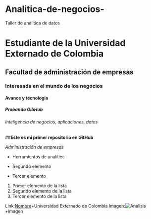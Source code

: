 # Analitica-de-negocios-
Taller de analítica de datos 
# Estudiante de la Universidad Externado de Colombia 
## Facultad de administración de empresas 
### Interesada en el mundo de los negocios
#### Avance y tecnología
##### Probando GibHub
###### Inteligencia de negocios, aplicaciones, datos

##**Este es mi primer repositorio en GitHub**

*Administración de empresas*

* Herramientas de analítica 

* Segundo elemento

* Tercer elemento

1. Primer elemento de la lista
2. Segundo elemento de la lista
3. Tercer elemento de la lista
   
Link:[Nombre](https://www.uexternado.edu.co/)+Universidad Externado de Colombia 
Imagen:![Analisis](https://www.google.com/url?sa=i&url=https%3A%2F%2Ffacs.ort.edu.uy%2Fescuela-de-postgrados%2Fprincipales-tipos-y-herramientas-analitica-de-negocios&psig=AOvVaw03VNbBJKHj47Dc_J1c5UHY&ust=1740058414100000&source=images&cd=vfe&opi=89978449&ved=0CBQQjRxqFwoTCKDpxfTsz4sDFQAAAAAdAAAAABAK)+imagen
